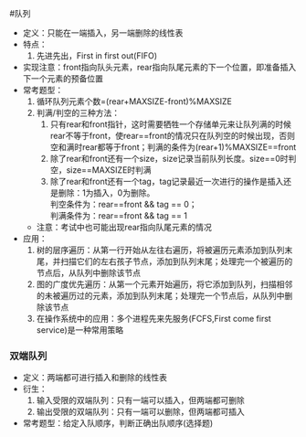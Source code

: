 #队列
- 定义：只能在一端插入，另一端删除的线性表
- 特点：
  1. 先进先出，First in first out(FIFO)
- 实现注意：front指向队头元素，rear指向队尾元素的下一个位置，即准备插入下一个元素的预备位置
- 常考题型：  
  1. 循环队列元素个数=(rear+MAXSIZE-front)%MAXSIZE
  2. 判满/判空的三种方法：  
      1. 只有rear和front指针，这时需要牺牲一个存储单元来让队列满的时候rear不等于front，使rear==front的情况只在队列空的时候出现，否则空和满时rear都等于front；判满的条件为(rear+1)%MAXSIZE==front  
      2. 除了rear和front还有一个size，size记录当前队列长度。size==0时判空，size==MAXSIZE时判满  
      3. 除了rear和front还有一个tag，tag记录最近一次进行的操作是插入还是删除：1为插入，0为删除。  
  判空条件为：rear==front && tag == 0；  
  判满条件为：rear==front && tag == 1  
  - 注意：考试中也可能出现rear指向队尾元素的情况
- 应用：
  1. 树的层序遍历：从第一行开始从左往右遍历，将被遍历元素添加到队列末尾，并扫描它们的左右孩子节点，添加到队列末尾；处理完一个被遍历的节点后，从队列中删除该节点
  2. 图的广度优先遍历：从第一个元素开始遍历，将它添加到队列，扫描相邻的未被遍历过的元素，添加到队列末尾；处理完一个节点后，从队列中删除该节点
  3. 在操作系统中的应用：多个进程先来先服务(FCFS,First come first service)是一种常用策略
### 双端队列
- 定义：两端都可进行插入和删除的线性表
- 衍生：
  1. 输入受限的双端队列：只有一端可以插入，但两端都可删除
  2. 输出受限的双端队列：只有一端可以删除，但两端都可插入
- 常考题型：给定入队顺序，判断正确出队顺序(选择题)